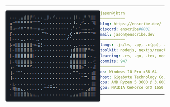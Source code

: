 <hr>

<img align="left" src="ascii.png" width="300" /> 

```yaml
jason@jktrn
———————————
blog: https://enscribe.dev/
discord: enscribe#0001
mail: jason@enscribe.dev
———————————
langs: .js/ts, .py, .c(pp), .cs
toolkit: nodejs, nextjs/reactjs, tailwind, hexo
learning: .rs, .go, .tex, neovim
commits: 947
———————————
os: Windows 10 Pro x86-64
host: Gigabyte Technology Co., Ltd. B550M DS3H
cpu: AMD Ryzen 5 3600 @ 3.600GHz
gpu: NVIDIA GeForce GTX 1650 SUPER
```

<hr>
